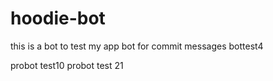 # hoodie-bot
this is a bot to test my app
bot for commit messages
bottest4

probot test10
probot test 21
